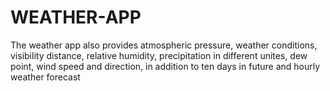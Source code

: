 # WEATHER-APP
The weather app also provides atmospheric pressure, weather conditions, visibility distance, relative humidity, precipitation in different unites, dew point, wind speed and direction, in addition to ten days in future and hourly weather forecast
